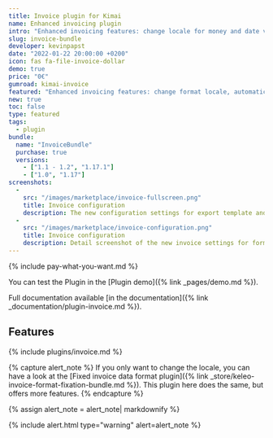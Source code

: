 ```yaml
---
title: Invoice plugin for Kimai
name: Enhanced invoicing plugin
intro: "Enhanced invoicing features: change locale for money and date values, automatic timesheet proof PDF for new invoices."
slug: invoice-bundle
developer: kevinpapst
date: "2022-01-22 20:00:00 +0200"
icon: fas fa-file-invoice-dollar
demo: true 
price: "0€"
gumroad: kimai-invoice
featured: "Enhanced invoicing features: change format locale, automatic timesheet proof PDF for new invoices."
new: true
toc: false
type: featured
tags:
  - plugin
bundle:
  name: "InvoiceBundle"
  purchase: true
  versions:
    - ["1.1 - 1.2", "1.17.1"]
    - ["1.0", "1.17"]
screenshots:
  - 
    src: "/images/marketplace/invoice-fullscreen.png"
    title: Invoice configuration
    description: The new configuration settings for export template and format language
  - 
    src: "/images/marketplace/invoice-configuration.png"
    title: Invoice configuration
    description: Detail screenshot of the new invoice settings for format language and export template
---
```


{% include pay-what-you-want.md %}

You can test the Plugin in the [Plugin demo]({% link _pages/demo.md %}).

Full documentation available [in the documentation]({% link _documentation/plugin-invoice.md %}).
  
## Features 

{% include plugins/invoice.md %}

{% capture alert_note %}
If you only want to change the locale, you can have a look at the [Fixed invoice data format plugin]({% link _store/keleo-invoice-format-fixation-bundle.md %}).
This plugin here does the same, but offers more features. 
{% endcapture %}

{% assign alert_note = alert_note| markdownify %}

{% include alert.html type="warning" alert=alert_note %}
